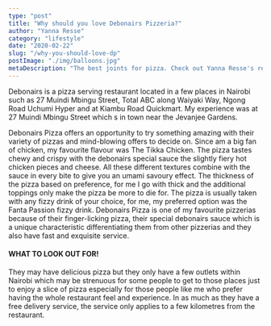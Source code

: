 ```yaml
---
type: "post"
title: "Why should you love Debonairs Pizzeria?"
author: "Yanna Resse"
category: "lifestyle"
date: "2020-02-22"
slug: "/why-you-should-love-dp"
postImage: "./img/balloons.jpg"
metaDescription: "The best joints for pizza. Check out Yanna Resse's recommendations and get inspired to visit the restaurants!"
---
```


Debonairs is a pizza serving restaurant located in a few places in Nairobi such as 27 Muindi Mbingu Street, Total ABC along Waiyaki Way, Ngong Road Uchumi Hyper and at Kiambu Road Quickmart. My experience was at 27 Muindi Mbingu Street which s in town near the Jevanjee Gardens.

Debonairs Pizza offers an opportunity to try something amazing with their variety of pizzas and mind-blowing offers to decide on. Since am a big fan of chicken, my favourite flavour was The Tikka Chicken. The pizza tastes chewy and crispy with the debonairs special sauce the slightly fiery hot chicken pieces and cheese. All these different textures combine with the sauce in every bite to give you an umami savoury effect. The thickness of the pizza based on preference, for me I go with thick and the additional toppings only make the pizza be more to die for. The pizza is usually taken with any fizzy drink of your choice, for me, my preferred option was the Fanta Passion fizzy drink. Debonairs Pizza is one of my favourite pizzerias because of their finger-licking pizza, their special debonairs sauce which is a unique characteristic differentiating them from other pizzerias and they also have fast and exquisite service.

#### WHAT TO LOOK OUT FOR!

They may have delicious pizza but they only have a few outlets within Nairobi which may be strenuous for some people to get to those places just to enjoy a slice of pizza especially for those people like me who prefer having the whole restaurant feel and experience. In as much as they have a free delivery service, the service only applies to a few kilometres from the restaurant.
